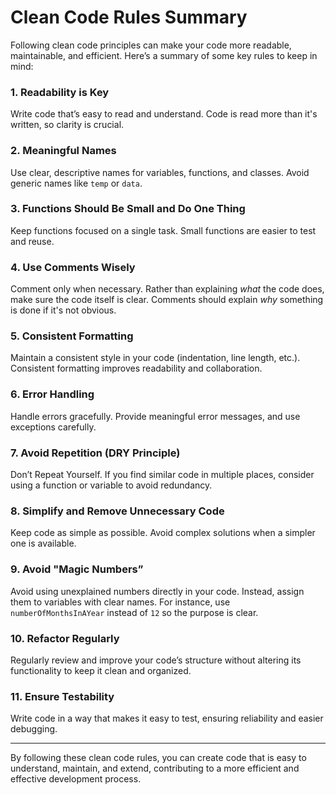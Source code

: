 # Clean Code Rules Summary

Following clean code principles can make your code more readable, maintainable, and efficient. Here’s a summary of some key rules to keep in mind:

### 1. Readability is Key

Write code that’s easy to read and understand. Code is read more than it's written, so clarity is crucial.

### 2. Meaningful Names

Use clear, descriptive names for variables, functions, and classes. Avoid generic names like `temp` or `data`.

### 3. Functions Should Be Small and Do One Thing

Keep functions focused on a single task. Small functions are easier to test and reuse.

### 4. Use Comments Wisely

Comment only when necessary. Rather than explaining *what* the code does, make sure the code itself is clear. Comments should explain *why* something is done if it's not obvious.

### 5. Consistent Formatting

Maintain a consistent style in your code (indentation, line length, etc.). Consistent formatting improves readability and collaboration.

### 6. Error Handling

Handle errors gracefully. Provide meaningful error messages, and use exceptions carefully.

### 7. Avoid Repetition (DRY Principle)

Don’t Repeat Yourself. If you find similar code in multiple places, consider using a function or variable to avoid redundancy.

### 8. Simplify and Remove Unnecessary Code

Keep code as simple as possible. Avoid complex solutions when a simpler one is available.

### 9. Avoid "Magic Numbers”

Avoid using unexplained numbers directly in your code. Instead, assign them to variables with clear names. For instance, use `numberOfMonthsInAYear` instead of `12` so the purpose is clear.

### 10. Refactor Regularly

Regularly review and improve your code’s structure without altering its functionality to keep it clean and organized.

### 11. Ensure Testability

Write code in a way that makes it easy to test, ensuring reliability and easier debugging.

---

By following these clean code rules, you can create code that is easy to understand, maintain, and extend, contributing to a more efficient and effective development process.
